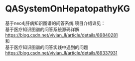 # QASystemOnHepatopathyKG
基于neo4j肝病知识图谱的问答系统
项目介绍详见：  
基于医疗知识图谱的问答系统源码详解 https://blog.csdn.net/vivian_ll/article/details/89840281  
和  
基于医疗知识图谱的问答实践中遇到的问题 https://blog.csdn.net/vivian_ll/article/details/89337931
